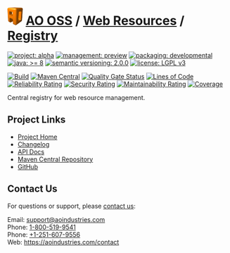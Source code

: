 # [<img src="ao-logo.png" alt="AO Logo" width="35" height="40">](https://github.com/ao-apps) [AO OSS](https://github.com/ao-apps/ao-oss) / [Web Resources](https://github.com/ao-apps/ao-web-resources) / [Registry](https://github.com/ao-apps/ao-web-resources-registry)

[![project: alpha](https://oss.aoapps.com/ao-badges/project-alpha.svg)](https://aoindustries.com/life-cycle#project-alpha)
[![management: preview](https://oss.aoapps.com/ao-badges/management-preview.svg)](https://aoindustries.com/life-cycle#management-preview)
[![packaging: developmental](https://oss.aoapps.com/ao-badges/packaging-developmental.svg)](https://aoindustries.com/life-cycle#packaging-developmental)  
[![java: &gt;= 8](https://oss.aoapps.com/ao-badges/java-8.svg)](https://docs.oracle.com/javase/8/docs/api/)
[![semantic versioning: 2.0.0](https://oss.aoapps.com/ao-badges/semver-2.0.0.svg)](http://semver.org/spec/v2.0.0.html)
[![license: LGPL v3](https://oss.aoapps.com/ao-badges/license-lgpl-3.0.svg)](https://www.gnu.org/licenses/lgpl-3.0)

[![Build](https://github.com/ao-apps/ao-web-resources-registry/workflows/Build/badge.svg?branch=master)](https://github.com/ao-apps/ao-web-resources-registry/actions?query=workflow%3ABuild)
[![Maven Central](https://maven-badges.herokuapp.com/maven-central/com.aoapps/ao-web-resources-registry/badge.svg)](https://maven-badges.herokuapp.com/maven-central/com.aoapps/ao-web-resources-registry)
[![Quality Gate Status](https://sonarcloud.io/api/project_badges/measure?branch=master&project=com.aoapps%3Aao-web-resources-registry&metric=alert_status)](https://sonarcloud.io/dashboard?branch=master&id=com.aoapps%3Aao-web-resources-registry)
[![Lines of Code](https://sonarcloud.io/api/project_badges/measure?branch=master&project=com.aoapps%3Aao-web-resources-registry&metric=ncloc)](https://sonarcloud.io/component_measures?branch=master&id=com.aoapps%3Aao-web-resources-registry&metric=ncloc)  
[![Reliability Rating](https://sonarcloud.io/api/project_badges/measure?branch=master&project=com.aoapps%3Aao-web-resources-registry&metric=reliability_rating)](https://sonarcloud.io/component_measures?branch=master&id=com.aoapps%3Aao-web-resources-registry&metric=Reliability)
[![Security Rating](https://sonarcloud.io/api/project_badges/measure?branch=master&project=com.aoapps%3Aao-web-resources-registry&metric=security_rating)](https://sonarcloud.io/component_measures?branch=master&id=com.aoapps%3Aao-web-resources-registry&metric=Security)
[![Maintainability Rating](https://sonarcloud.io/api/project_badges/measure?branch=master&project=com.aoapps%3Aao-web-resources-registry&metric=sqale_rating)](https://sonarcloud.io/component_measures?branch=master&id=com.aoapps%3Aao-web-resources-registry&metric=Maintainability)
[![Coverage](https://sonarcloud.io/api/project_badges/measure?branch=master&project=com.aoapps%3Aao-web-resources-registry&metric=coverage)](https://sonarcloud.io/component_measures?branch=master&id=com.aoapps%3Aao-web-resources-registry&metric=Coverage)

Central registry for web resource management.

## Project Links
* [Project Home](https://oss.aoapps.com/web-resources/registry/)
* [Changelog](https://oss.aoapps.com/web-resources/registry/changelog)
* [API Docs](https://oss.aoapps.com/web-resources/registry/apidocs/)
* [Maven Central Repository](https://search.maven.org/artifact/com.aoapps/ao-web-resources-registry)
* [GitHub](https://github.com/ao-apps/ao-web-resources-registry)

## Contact Us
For questions or support, please [contact us](https://aoindustries.com/contact):

Email: [support@aoindustries.com](mailto:support@aoindustries.com)  
Phone: [1-800-519-9541](tel:1-800-519-9541)  
Phone: [+1-251-607-9556](tel:+1-251-607-9556)  
Web: https://aoindustries.com/contact
